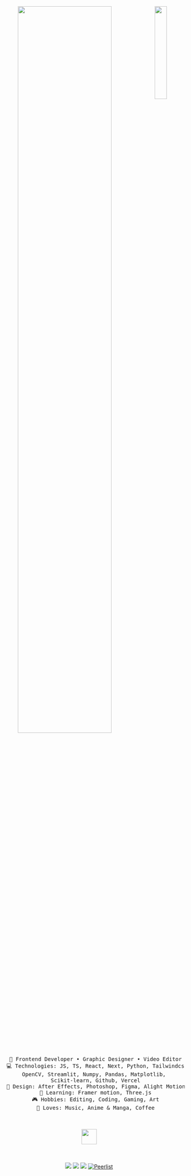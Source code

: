<div align="center">
<img src="https://github.com/innng/innng/assets/26755058/5e0ce0fb-c544-4f8c-a307-5849165746d0" width="25%" align="right" />
<img src="https://readme-typing-svg.demolab.com?font=Inconsolata&weight=500&size=50&duration=4000&pause=300&color=A7A459&center=true&vCenter=true&multiline=true&repeat=false&random=false&width=1300&height=140&lines=Hello+こんにちは;I'm+Sumona,+a+creative+editor+and+a+coder+%E2%9C%A9" width="70%" />
<br><br>
<pre>
    💼 Frontend Developer • Graphic Designer • Video Editor
    💻 Technologies: JS, TS, React, Next, Python, Tailwindcss, 
    OpenCV, Streamlit, Numpy, Pandas, Matplotlib, 
    Scikit-learn, Github, Vercel
    🎨 Design: After Effects, Photoshop, Figma, Alight Motion
    📖 Learning: Framer motion, Three.js
    🎮 Hobbies: Editing, Coding, Gaming, Art
    🐾 Loves: Music, Anime & Manga, Coffee
</pre>
<br><br>
<img src="https://raw.githubusercontent.com/innng/innng/master/assets/kyubey.gif" height="40" />
<br><br><br>
    
[![](https://img.shields.io/badge/Instagram-%23E4405F.svg?logo=Instagram&logoColor=white)](https://instagram.com/rllyexistin_) 
[![](https://img.shields.io/badge/LinkedIn-%230077B5.svg?logo=linkedin&logoColor=white)](https://www.linkedin.com/in/sumona-biswas/)
[![](https://img.shields.io/badge/YouTube-%23FF0000.svg?logo=YouTube&logoColor=white)](https://youtube.com/@y0ake77) 
[![Peerlist](https://github-readme-badge.peerlist.io/api/sumona?style=plastic)](https://peerlist.io/sumona)

</div>
